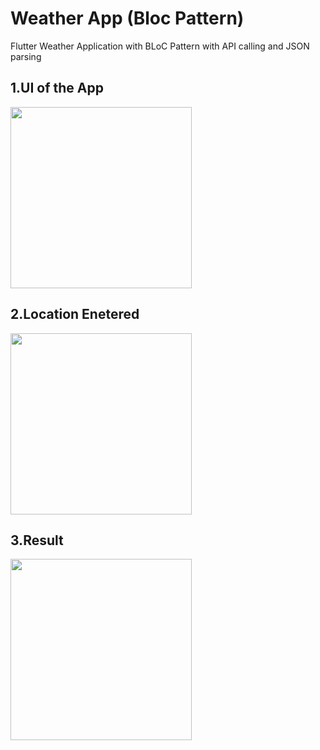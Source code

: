 # Weather App (Bloc Pattern)
 Flutter Weather Application with BLoC Pattern with API calling and JSON parsing
 
 ## 1.UI of the App
  <p>
  <img src="https://firebasestorage.googleapis.com/v0/b/myhiapp.appspot.com/o/UI.jpeg?alt=media&token=0cd752e7-6f0b-43cb-9c24-837e98a9f8fe"      width="290">
 </p>
 
 
 ## 2.Location Enetered
  <p>
  <img src="https://firebasestorage.googleapis.com/v0/b/myhiapp.appspot.com/o/Location%20Entered.jpeg?alt=media&token=ff45686b-7844-4735-a5a8-d2c126ab69ef" width="290">
 </p>
 
 
 ## 3.Result
  <p>
  <img src="https://firebasestorage.googleapis.com/v0/b/myhiapp.appspot.com/o/Result.jpeg?alt=media&token=617d3a15-1508-45d9-994a-04601cdaea01"  width="290">
 </p>
